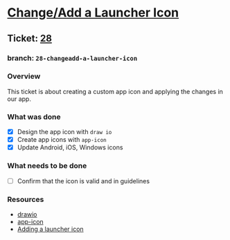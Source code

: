 # [Change/Add a Launcher Icon](https://github.com/ZanderCowboy/multichoice/issues/28)

## Ticket: [28](https://github.com/ZanderCowboy/multichoice/issues/28)

### branch: `28-changeadd-a-launcher-icon`

### Overview

This ticket is about creating a custom app icon and applying the changes in our app.

### What was done

- [X] Design the app icon with `draw io`
- [X] Create app icons with `app-icon`
- [X] Update Android, iOS, Windows icons

### What needs to be done

- [ ] Confirm that the icon is valid and in guidelines

### Resources

- [drawio](https://app.diagrams.net/)
- [app-icon](https://www.appicon.co/#app-icon)
- [Adding a launcher icon](https://docs.flutter.dev/deployment/android#adding-a-launcher-icon)

